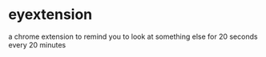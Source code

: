 # eyextension
a chrome extension to remind you to look at something else for 20 seconds every 20 minutes

